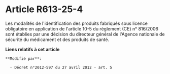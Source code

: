 # Article R613-25-4

Les modalités de l'identification des produits fabriqués sous licence obligatoire en application de l'article 10-5 du
règlement (CE) n° 816/2006 sont établies par une décision du directeur général de l'Agence nationale de sécurité du
médicament et des produits de santé.

**Liens relatifs à cet article**

	**Modifié par**:

	  - Décret n°2012-597 du 27 avril 2012 - art. 5
